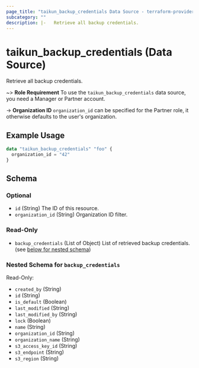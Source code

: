 ```yaml
---
page_title: "taikun_backup_credentials Data Source - terraform-provider-taikun"
subcategory: ""
description: |-   Retrieve all backup credentials.
---
```


# taikun_backup_credentials (Data Source)

Retrieve all backup credentials.

~> **Role Requirement** To use the `taikun_backup_credentials` data source, you need a Manager or Partner account.

-> **Organization ID** `organization_id` can be specified for the Partner role, it otherwise defaults to the user's organization.

## Example Usage

```terraform
data "taikun_backup_credentials" "foo" {
  organization_id = "42"
}
```

<!-- schema generated by tfplugindocs -->
## Schema

### Optional

- `id` (String) The ID of this resource.
- `organization_id` (String) Organization ID filter.

### Read-Only

- `backup_credentials` (List of Object) List of retrieved backup credentials. (see [below for nested schema](#nestedatt--backup_credentials))

<a id="nestedatt--backup_credentials"></a>
### Nested Schema for `backup_credentials`

Read-Only:

- `created_by` (String)
- `id` (String)
- `is_default` (Boolean)
- `last_modified` (String)
- `last_modified_by` (String)
- `lock` (Boolean)
- `name` (String)
- `organization_id` (String)
- `organization_name` (String)
- `s3_access_key_id` (String)
- `s3_endpoint` (String)
- `s3_region` (String)


